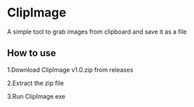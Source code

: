 # ClipImage

A simple tool to grab images from clipboard and save it as a file

## How to use

1.Download ClipImage v1.0.zip from releases

2.Extract the zip file

3.Run ClipImage.exe
